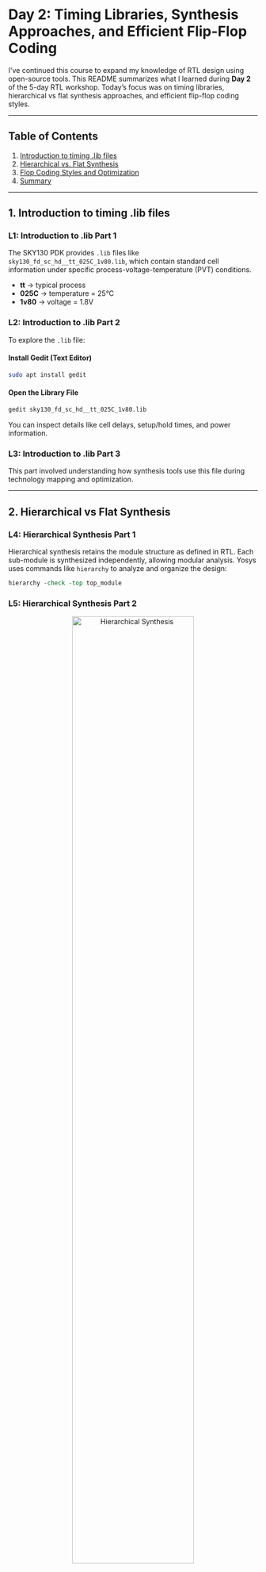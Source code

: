 # Day 2: Timing Libraries, Synthesis Approaches, and Efficient Flip-Flop Coding

I've continued this course to expand my knowledge of RTL design using open-source tools. This README summarizes what I learned during **Day 2** of the 5-day RTL workshop. Today’s focus was on timing libraries, hierarchical vs flat synthesis approaches, and efficient flip-flop coding styles.

---

## Table of Contents

1. [Introduction to timing .lib files](#1-introduction-to-timing-lib-files)
2. [Hierarchical vs. Flat Synthesis](#2-hierarchical-vs-flat-synthesis)
3. [Flop Coding Styles and Optimization](#3-flop-coding-styles-and-optimization)
4. [Summary](#4-summary)

---

## 1. Introduction to timing .lib files

### L1: Introduction to .lib Part 1

The SKY130 PDK provides `.lib` files like `sky130_fd_sc_hd__tt_025C_1v80.lib`, which contain standard cell information under specific process-voltage-temperature (PVT) conditions.

- **tt** → typical process
- **025C** → temperature = 25°C
- **1v80** → voltage = 1.8V

### L2: Introduction to .lib Part 2

To explore the `.lib` file:

#### Install Gedit (Text Editor)

```bash
sudo apt install gedit
```

#### Open the Library File

```bash
gedit sky130_fd_sc_hd__tt_025C_1v80.lib
```

You can inspect details like cell delays, setup/hold times, and power information.

### L3: Introduction to .lib Part 3

This part involved understanding how synthesis tools use this file during technology mapping and optimization.

---

## 2. Hierarchical vs Flat Synthesis

### L4: Hierarchical Synthesis Part 1

Hierarchical synthesis retains the module structure as defined in RTL. Each sub-module is synthesized independently, allowing modular analysis. Yosys uses commands like `hierarchy` to analyze and organize the design:

```tcl
hierarchy -check -top top_module
```

### L5: Hierarchical Synthesis Part 2
<div align="center">
  <img src="https://github.com/wasee22/RTL_design_workshop_by-VSD/blob/main/Day%202/hierarchical.png" alt=" Hierarchical Synthesis" width="70%">
</div>
This continues the exploration of how synthesis tools interpret and maintain the hierarchical structure across modules. This method is useful for modular debugging and supports incremental design changes.

### L6: Flattened Synthesis

In flattened synthesis, all modules are merged into a single-level netlist. This eliminates the original hierarchy and enables whole-design optimization. The process in Yosys involves:

```tcl
flatten top_module
```

Flattening results in a single-level gate netlist that can improve synthesis optimizations across the entire design.
<div align="center">
  <img src="https://github.com/wasee22/RTL_design_workshop_by-VSD/blob/main/Day%202/flatten.png" alt=" Flatten Synthesis" width="70%">
</div>
---

## 3. Flop Coding Styles and Optimization

### L7: Why Flops and Coding Styles Part 1

Explains why flip-flops are used in sequential logic, including basic types of resets and sets. They are essential in preventing glitches and hazards that typically occur in purely combinational circuits.

### L8: Why Flops and Coding Styles Part 2

This section covers additional details and usage styles of flip-flops, along with their Verilog implementations.

#### Asynchronous Reset D Flip-Flop

```verilog
module dff_asyncres (input clk, input async_reset, input d, output reg q);
  always @ (posedge clk, posedge async_reset)
    if (async_reset)
      q <= 1'b0;
    else
      q <= d;
endmodule
```

- This flip-flop asynchronously resets its output to 0 whenever `async_reset` goes high, regardless of the clock.
- When `async_reset` is low, it stores the value of `d` on the rising edge of the clock.

#### Asynchronous Set D Flip-Flop

```verilog
module dff_async_set (input clk, input async_set, input d, output reg q);
  always @ (posedge clk, posedge async_set)
    if (async_set)
      q <= 1'b1;
    else
      q <= d;
endmodule
```

- Similar to the asynchronous reset flip-flop, this one sets the output to 1 immediately when `async_set` is triggered.
- Otherwise, it samples the input `d` on the rising clock edge.

#### Synchronous Reset D Flip-Flop

```verilog
module dff_syncres (input clk, input async_reset, input sync_reset, input d, output reg q);
  always @ (posedge clk)
    if (sync_reset)
      q <= 1'b0;
    else
      q <= d;
endmodule
```

- In this case, the reset signal only affects the output during the rising edge of the clock.
- This makes it suitable for designs where reset behavior must be synchronized with clock transitions.

### L9: Flop Synthesis Simulation Part 1

All three flip-flop designs are simulated using Icarus Verilog and waveform viewing in GTKWave.

#### Commands:

```bash
iverilog dff_asyncres.v tb_dff_asyncres.v
./a.out
gtkwave tb_dff_asyncres.vcd
```
<div align="center">
  <img src="https://github.com/wasee22/RTL_design_workshop_by-VSD/blob/main/Day%202/gtkwave_dff_asyncres.png" alt=" dff_asyncres" width="70%">
</div>

```bash
iverilog dff_asyncset.v tb_dff_asyncset.v
./a.out
gtkwave tb_dff_async_set.vcd
```
<div align="center">
  <img src="https://github.com/wasee22/RTL_design_workshop_by-VSD/blob/main/Day%202/gtkwave_dff_async_set.png" alt=" dff_async_set" width="70%">
</div>

```bash
iverilog dff_syncres.v tb_dff_syncres.v
./a.out
gtkwave tb_dff_syncres.vcd
```
<div align="center">
  <img src="https://github.com/wasee22/RTL_design_workshop_by-VSD/blob/main/Day%202/gtkwave_dff_syncres.png" alt=" dff_syncres" width="70%">
</div>


### L10: Flop Synthesis Simulation Part 2

This part focuses on synthesizing all three designs using Yosys. Below are the standard commands:

#### Synthesis with Yosys

```bash
yosys
```

#### Read Liberty library

```tcl
read_liberty -lib /home/vsduser/VLSI/sky130RTLDesignAndSynthesisWorkshop/lib/sky130_fd_sc_hd__tt_025C_1v80.lib
```

#### Read Verilog code

```tcl
read_verilog dff_asyncres.v
```

#### Synthesize

```tcl
synth -top dff_asyncres
```

#### Map flip-flops

```tcl
dfflibmap -liberty /home/vsduser/VLSI/sky130RTLDesignAndSynthesisWorkshop/lib/sky130_fd_sc_hd__tt_025C_1v80.lib
```

#### Technology mapping

```tcl
abc -liberty /home/vsduser/VLSI/sky130RTLDesignAndSynthesisWorkshop/lib/sky130_fd_sc_hd__tt_025C_1v80.lib
```

#### Visualize the gate-level netlist

```tcl
show
```

<div align="center">
  <img src="https://github.com/wasee22/RTL_design_workshop_by-VSD/blob/main/Day%202/yosys_dff_asyncres.png" alt=" dff_asyncres" width="70%">
</div>

<div align="center">
  <img src="https://github.com/wasee22/RTL_design_workshop_by-VSD/blob/main/Day%202/yosys_dff_async_set.png" alt=" dff_async_set" width="70%">
</div>

<div align="center">
  <img src="https://github.com/wasee22/RTL_design_workshop_by-VSD/blob/main/Day%202/yosys_dff_syncres.png" alt=" dff_syncres" width="70%">
</div>

---

## 4. Summary

Day 2 focused on understanding timing libraries, exploring synthesis styles, and coding flip-flops efficiently. I practiced simulations and synthesis using open-source tools like Icarus Verilog, GTKWave, and Yosys, further solidifying my RTL design skills.

---


